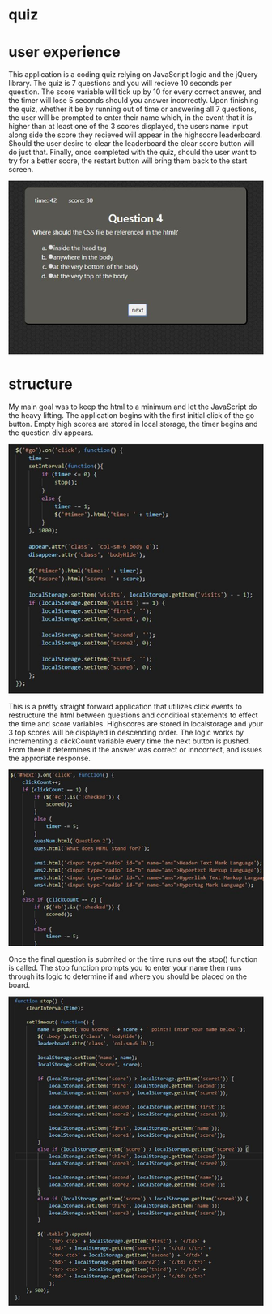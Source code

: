 # quiz

# user experience

This application is a coding quiz relying on JavaScript logic and the jQuery library. The quiz is 7 
questions and you will recieve 10 seconds per question. The score variable will tick up by 10 for every 
correct answer, and the timer will lose 5 seconds should you answer incorrectly. Upon finishing the quiz,
whether it be by running out of time or answering all 7 questions, the user will be prompted to enter 
their name which, in the event that it is higher than at least one of the 3 scores displayed, the users 
name input along side the score they recieved will appear in the highscore leaderboard. Should the user 
desire to clear the leaderboard the clear score button will do just that. Finally, once completed with 
the quiz, should the user want to try for a better score, the restart button will bring them back to the 
start screen.

![user interface](/images/ui.jpg "Optional Title")

# structure

My main goal was to keep the html to a minimum and let the JavaScript do the heavy lifting. The 
application begins with the first initial click of the go button. Empty high scores are stored in local 
storage, the timer begins and the question div appears.

![user interface](/images/go.jpg "Optional Title")

This is a pretty straight forward application that utilizes click events to restructure the html between 
questions and conditioal statements to effect the time and score variables. Highscores are stored in 
localstorage and your 3 top scores will be displayed in descending order. The logic works by incrementing 
a clickCount variable every time the next button is pushed. From there it determines if the answer was 
correct or inncorrect, and issues the approriate response. 

![user interface](/images/next.jpg "Optional Title")

Once the final question is submited or the time runs out the stop() function is called. The stop function 
prompts you to enter your name then runs through its logic to determine if and where you should be placed 
on the board.

![stop function](/images/stop.jpg "Optional Title")

